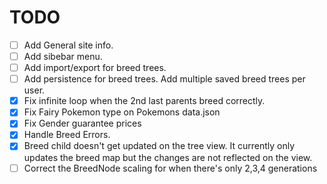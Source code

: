 # TODO

-   [ ] Add General site info.
-   [ ] Add sibebar menu.
-   [ ] Add import/export for breed trees.
-   [ ] Add persistence for breed trees. Add multiple saved breed trees per user.
-   [x] Fix infinite loop when the 2nd last parents breed correctly.
-   [x] Fix Fairy Pokemon type on Pokemons data.json
-   [x] Fix Gender guarantee prices
-   [x] Handle Breed Errors.
-   [x] Breed child doesn't get updated on the tree view. It currently only updates the breed map but the changes are not reflected on the view.
-   [ ] Correct the BreedNode scaling for when there's only 2,3,4 generations
